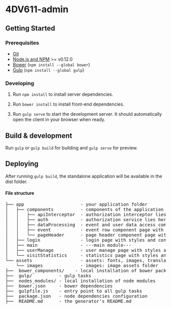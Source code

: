 # 4DV611-admin


## Getting Started

### Prerequisites

- [Git](https://git-scm.com/)
- [Node.js and NPM](nodejs.org) >= v0.12.0
- [Bower](bower.io) (`npm install --global bower`)
- [Gulp](http://gruntjs.com/) (`npm install --global gulp`)

### Developing

1. Run `npm install` to install server dependencies.

2. Run `bower install` to install front-end dependencies.

4. Run `gulp serve` to start the development server. It should automatically open the client in your browser when ready.

## Build & development

Run `gulp` or `gulp build` for building and `gulp serve` for preview.

## Deploying

After running `gulp build`, the standalone application will be available in the dist folder.

#### File structure
<pre>
├── app                     - your application folder
│   ├── components          - components of the application
│   │   ├── apiInterceptor  - authorization interceptor lies here
│   │   ├── auth            - authorization service lies here
│   │   ├── dataProcessing  - event and user data access components
│   │   ├── event           - event row component page with styles and directive
│   │   └── pageHeader      - page header component page with styles and directive
│   ├── login               - login page with styles and controller files
│   ├── main                - ---main module---
│   ├── userManage          - user manage page with styles and controller files
│   └── visitStatistics     - statistics page with styles and controller files
└── assets                  - assets: fonts, images, translation, etc... goes here
    └── images              - images: image assets folder
├──  bower_components/    - local installation of bower packages
├──  gulp/          - gulp tasks
├──  nodes_modules/ - local installation of node modules
├──  bower.json     - bower dependencies
├──  gulpfile.js    - entry point to all gulp tasks
├──  package.json   - node dependencies configuration
├──  README.md      - the generator's README.md
</pre>
